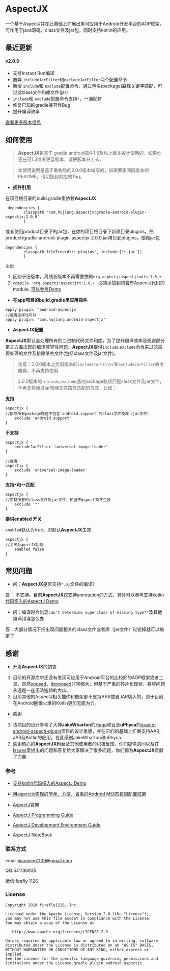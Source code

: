 [xposed]:https://github.com/rovo89/Xposed
[dexposed]:https://github.com/alibaba/dexposed
[Hugo]:https://github.com/JakeWharton/hugo
[gradle-android-aspectj-plugin]:https://github.com/uPhyca/gradle-android-aspectj-plugin
[问题反馈]:https://github.com/HujiangTechnology/gradle_plugin_android_aspectjx/issues

AspectJX
==================================

 一个基于AspectJ并在此基础上扩展出来可应用于Android开发平台的AOP框架，可作用于java源码，class文件及jar包，同时支持kotlin的应用。 
 
## 最近更新

#### v2.0.0
* 支持Instant Run编译
* 废弃 `includeJarFilter`和`excludeJarFilter`两个配置命令
* 新增 `include`和 `exclude`配置命令，通过包名(package)路径关键字匹配，可过滤class文件和库文件(jar)
* `include`和 `exclude`配置命令支持`*`，`**`通配符
* 修复已知的gradle兼容性Bug
* 提升编译效率

[查看更多版本信息](CHANGELOG.md)

## 如何使用

> **AspectJX**是基于 gradle android插件1.5及以上版本设计使用的，如果你还在用1.3或者更低版本，请把版本升上去。

> 本使用说明是基于重构后的2.0.0版本编写的，如需要查阅旧版本的README，请切换到对应的Tag。
> 

* **插件引用**

在项目根目录的build.gradle里依赖**AspectJX**

```
 dependencies {
        classpath 'com.hujiang.aspectjx:gradle-android-plugin-aspectjx:2.0.0'
        }
```

或者使用product目录下的jar包，在你的项目根目录下新建目录plugins，把product/gradle-android-plugin-aspectjx-2.0.0.jar拷贝到plugins，依赖jar包

```
dependencies {
        classpath fileTree(dir:'plugins', include:['*.jar'])
        }
```

`注意`: 


1. 区别于旧版本，离线新版本不再需要依赖`org.aspectj:aspectjtools:1.8.+`
2. `compile 'org.aspectj:aspectjrt:1.8.+'` 必须添加到包含有AspectJ代码的module. [可以参考Demo](https://github.com/HujiangTechnology/AspectJX-Demo/blob/master/library/build.gradle)


* **在app项目的build.gradle里应用插件**

```
apply plugin: 'android-aspectjx'
//或者这样也可以
apply plugin: 'com.hujiang.android-aspectjx'
```

* **AspectJX配置**

**AspectJX**默认会处理所有的二进制代码文件和库，为了提升编译效率及规避部分第三方库出现的编译兼容性问题，**AspectJX**提供`include`,`exclude`命令来过滤需要处理的文件及排除某些文件(包括class文件及jar文件)。
> 注意：2.0.0版本之后旧版本的`includeJarFilter`和`excludeJarFilter`命令废弃，不再支持使用

> 2.0.0版本的 `include`,`exclude`通过package路径匹配class文件及jar文件，不再支持通过jar物理文件路径匹配的方式，比如：

**支持**

```
aspectjx {
//排除所有package路径中包含`android.support`的class文件及库（jar文件）
	exclude 'android.support'
}
```
**不支持**

```
aspectjx {
	excludeJarFilter 'universal-image-loader'
}

//或者
aspectjx {
	exclude 'universal-image-loader'
}
```


**支持`*`和`**`匹配**

```
aspectjx {
//忽略所有的class文件及jar文件，相当于AspectJX不生效
	exclude '*'
}
```

**提供enabled 开关**

`enabled`默认为true，即默认**AspectJX**生效

```
aspectjx {
//关闭AspectJX功能
	enabled false
}
```


## 常见问题

* 问：**AspectJX**是否支持`*.aj`文件的编译?

答：
不支持。目前**AspectJX**仅支持annotation的方式，具体可以参考[支持kotlin代码织入的AspectJ Demo](https://github.com/HujiangTechnology/AspectJ-Demo)

* 问：编译时会出现`can't determine superclass of missing type**`及其他编译错误怎么办

答：大部分情况下把出现问题相关的class文件或者库（jar文件）过滤掉就可以搞定了


## 感谢

* 开发**AspectJX**的初衷

 1. 目前的开源库中还没有发现可应用于Android平台的比较好的AOP框架或者工具，虽然[xposed]，[dexposed]非常强大，但基于严重的碎片化现状，兼容问题永远是一座无法逾越的大山。
 2. 目前其他的AspectJ相关插件和框架都不支持AAR或者JAR切入的，对于目前在Android圈很火爆的Kotlin更加无能为力。
 
* 感谢
 1. 该项目的设计参考了大神**JakeWharton**的[Hugo]项目及**uPhyca**的[gradle-android-aspectj-plugin]项目的设计思想，并在它们的基础上扩展支持AAR, JAR及Kotlin的应用。在此感谢JakeWharton和uPhyca.
 2. 感谢热心的**AspectJX**粉丝及其他使用者的积极反馈，你们提供的`PR`以及在[Issues](https://github.com/HujiangTechnology/gradle_plugin_android_aspectjx/issues)里提出的问题和答复给大家解决了很多问题，你们都为**AspectJX**贡献了力量
 

### 参考


* [支持kotlin代码织入的AspectJ Demo](https://github.com/HujiangTechnology/AspectJ-Demo)
* [用aspectjx实现的简单、方便、省事的Android M动态权限配置框架](https://github.com/firefly1126/android_permission_aspectjx)


* [AspectJ官网](https://eclipse.org/aspectj/)

* [AspectJ Programming Guide](https://eclipse.org/aspectj/doc/released/progguide/index.html)

* [AspectJ Development Environment Guide](https://eclipse.org/aspectj/doc/released/devguide/index.html)

* [AspectJ NoteBook](https://eclipse.org/aspectj/doc/released/adk15notebook/index.html)

### 联系方式


email:xiaoming1109@gmail.com

QQ:541136835

微信:firefly_1126


### License


    Copyright 2018 firefly1126, Inc.

    Licensed under the Apache License, Version 2.0 (the "License");
    you may not use this file except in compliance with the License.
    You may obtain a copy of the License at

       http://www.apache.org/licenses/LICENSE-2.0

    Unless required by applicable law or agreed to in writing, software
    distributed under the License is distributed on an "AS IS" BASIS,
    WITHOUT WARRANTIES OR CONDITIONS OF ANY KIND, either express or implied.
    See the License for the specific language governing permissions and
    limitations under the License.gradle_plugin_android_aspectjx
